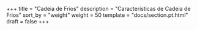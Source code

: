 +++
title = "Cadeia de Frios"
description = "Características de Cadeia de Frios"
sort_by = "weight"
weight = 50
template = "docs/section.pt.html"
draft = false
+++
